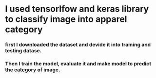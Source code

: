 # I used tensorlfow and keras library to classify image into apparel category

### first I downloaded the dataset and devide it into training and testing datase.
### Then I train the model, evaluate it and make model to predict the category of image.
